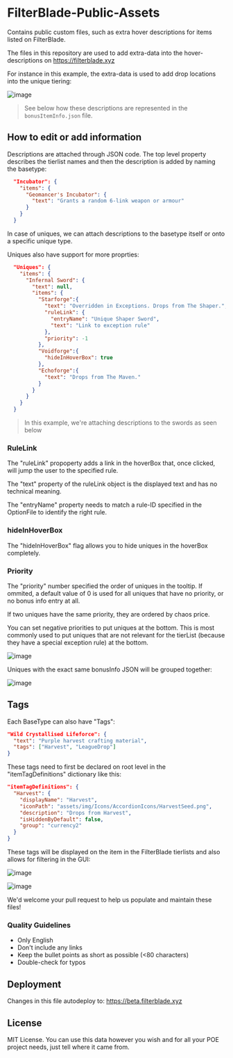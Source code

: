 # FilterBlade-Public-Assets

Contains public custom files, such as extra hover descriptions for items listed on FilterBlade.

The files in this repository are used to add extra-data into the hover-descriptions on https://filterblade.xyz

For instance in this example, the extra-data is used to add drop locations into the unique tiering:

![image](https://user-images.githubusercontent.com/2942999/230211064-7a91428b-7e90-4d05-a273-2dae4444624d.png)

> See below how these descriptions are represented in the `bonusItemInfo.json` file.

## How to edit or add information

Descriptions are attached through JSON code. The top level property describes the tierlist names and then the description is added by naming the basetype:

```json
  "Incubator": {
    "items": {
      "Geomancer's Incubator": {
        "text": "Grants a random 6-link weapon or armour"
      }
    }
  }
```

In case of uniques, we can attach descriptions to the basetype itself or onto a specific unique type.

Uniques also have support for more proprties:

```json
  "Uniques": {
    "items": {
      "Infernal Sword": {
        "text": null,
        "items": {
          "Starforge":{
            "text": "Overridden in Exceptions. Drops from The Shaper.",
            "ruleLink": {
              "entryName": "Unique Shaper Sword",
              "text": "Link to exception rule"
            },
            "priority": -1
          },
          "Voidforge":{
            "hideInHoverBox": true
          },
          "Echoforge":{
            "text": "Drops from The Maven."            
          }
        }
      }
    }
  }
```

> In this example, we're attaching descriptions to the swords as seen below


### RuleLink

The "ruleLink" propoperty adds a link in the hoverBox that, once clicked, will jump the user to the specified rule.

The "text" property of the ruleLink object is the displayed text and has no technical meaning.

The "entryName" property needs to match a rule-ID specified in the OptionFile to identify the right rule.

### hideInHoverBox

The "hideInHoverBox" flag allows you to hide uniques in the hoverBox completely.

### Priority

The "priority" number specified the order of uniques in the tooltip. If ommited, a default value of 0 is used for all uniques that have no priority, or no bonus info entry at all.

If two uniques have the same priority, they are ordered by chaos price.

You can set negative priorities to put uniques at the bottom. This is most commonly used to put uniques that are not relevant for the tierList (because they have a special exception rule) at the bottom.

![image](https://github.com/NeverSinkDev/FilterBlade-Public-Assets/assets/20803858/d1e1b385-fc07-430c-b5cc-ab36243e6345)

Uniques with the exact same bonusInfo JSON will be grouped together:

![image](https://github.com/NeverSinkDev/FilterBlade-Public-Assets/assets/20803858/c9803125-89b3-4b68-8998-5a0fa592f551)


## Tags

Each BaseType can also have "Tags":

```json
"Wild Crystallised Lifeforce": {
  "text": "Purple harvest crafting material",
  "tags": ["Harvest", "LeagueDrop"]
}
```

These tags need to first be declared on root level in the "itemTagDefinitions" dictionary like this:

```json
"itemTagDefinitions": {
  "Harvest": {
    "displayName": "Harvest",
    "iconPath": "assets/img/Icons/AccordionIcons/HarvestSeed.png",
    "description": "Drops from Harvest",
    "isHiddenByDefault": false,
    "group": "currency2"
  }
}
```

These tags will be displayed on the item in the FilterBlade tierlists and also allows for filtering in the GUI:

![image](https://github.com/NeverSinkDev/FilterBlade-Public-Assets/assets/20803858/47322344-3e59-4055-b46f-630859f7e358)

![image](https://github.com/NeverSinkDev/FilterBlade-Public-Assets/assets/20803858/a250bb49-5d61-4f2d-b247-ddefdb8073ed)

We'd welcome your pull request to help us populate and maintain these files!

### Quality Guidelines

- Only English
- Don't include any links
- Keep the bullet points as short as possible (<80 characters)
- Double-check for typos

## Deployment

Changes in this file autodeploy to: https://beta.filterblade.xyz

## License

MIT License. You can use this data however you wish and for all your POE project needs, just tell where it came from.
